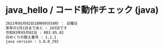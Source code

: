 # java_hello / コード動作チェック (java)

```markdown
2021年05月02日18時09分58秒 ： 日曜日
来年の1月1日まであと : 243日です
令和03年05月02日 : R03.05.02
日めくりの数え番号 : 1.1.1
java version : 1.8.0_292
```
